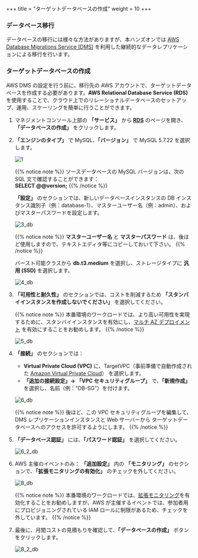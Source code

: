 +++
title = "ターゲットデータベースの作成"
weight = 10
+++

### データベース移行

データベースの移行には様々な方法がありますが、本ハンズオンでは <a href="https://aws.amazon.com/dms/" target="_blank">AWS Database Migrations Service (DMS)</a> を利用した継続的なデータレプリケーションによる移行を行います。

### ターゲットデータベースの作成

AWS DMS の設定を行う前に、移行先の AWS アカウントで、ターゲットデータベースを作成する必要があります。**AWS Relational Database Service (RDS)** を使用することで、クラウド上でのリレーショナルデータベースのセットアップ、運用、スケーリングを簡単に行うことができます。

1. マネジメントコンソール上部の **「サービス」** から **<a href="https://console.aws.amazon.com/rds/home?region=us-west-2" target="_blank">RDS</a>** のページを開き、**「データベースの作成」** をクリックします。

2. **「エンジンのタイプ」** で MySQL、**「バージョン」** で MySQL 5.7.22 を選択します。

    ![1](/db-mig/1.ja.png)


    {{% notice note %}}
ソースデータベースの MySQL バージョンは、次の SQL 文で確認することができます：  
**SELECT @@version;**
{{% /notice %}}

    **「設定」** のセクションでは、新しいデータベースインスタンスの DB インスタンス識別子（例：database-1）、マスターユーザー名（例：admin）、およびマスターパスワードを設定します。

   ![3_db](/db-mig/3_db.ja.png)

   {{% notice note %}}
**マスターユーザー名** と **マスターパスワード** は、後ほど使用しますので、テキストエディタ等にコピーしておいて下さい。
{{% /notice %}}

   バースト可能クラスから **db.t3.medium** を選択し、ストレージタイプに **汎用 (SSD)** を選択します。

   ![4_db](/db-mig/4_db.ja.png)

3. **「可用性と耐久性」** のセクションでは、コストを削減するため **「スタンバイインスタンスを作成しないでください」** を選択してください。

    {{% notice note %}}
本番環境のワークロードでは、より高い可用性を実現するために、スタンバイインスタンスを有効にし、<a href="https://docs.aws.amazon.com/AmazonRDS/latest/UserGuide/Concepts.MultiAZ.html" target="_blank">マルチ AZ デプロイメント</a>  を有効にすることをお勧めします。
{{% /notice %}}  

    ![5_db](/db-mig/5_db.ja.png)

4. **「接続」** のセクションでは：

    * **Virtual Private Cloud (VPC)** に、TargetVPC（事前準備で自動作成された <a href="https://aws.amazon.com/vpc/" target="_blank">Amazon Virtual Private Cloud</a>） を選択します。
    * **「追加の接続設定」→ 「VPC セキュリティグループ」** で、**「新規作成」** を選択し、名前（例："DB-SG"）を付けます。

    ![6_db](/db-mig/6_db.ja.png)


    {{% notice note %}}
後ほど、この VPC セキュリティグループを編集して、DMS レプリケーションインスタンスと Web サーバーから ターゲットデータベースへのアクセスを許可するようにします。
{{% /notice %}}

5. **「データベース認証」** には、**「パスワード認証」** を選択してください。

    ![6_2_db](/db-mig/6_2_db.ja.png)

6. AWS 主催のイベントのみ： **「追加設定」** 内の **「モニタリング」** のセクションで、**「拡張モニタリングの有効化」** のチェックを外してください。

    ![8_db](/db-mig/8_db.ja.png)

    {{% notice note %}}
本番環境のワークロードでは、<a href="https://docs.aws.amazon.com/AmazonRDS/latest/UserGuide/USER_Monitoring.OS.html" target="_blank">拡張モニタリング</a>を有効化することをお勧めしますが、AWS が主催するイベントでは、参加者用にプロビジョニングされている IAM ロールに制限があるため、チェックを外しています。
{{% /notice %}}

7. 最後に、月間コストの見積もりを確認して、**「データベースの作成」** ボタンをクリックします。

   ![8_2_db](/db-mig/8_2_db.ja.png)
